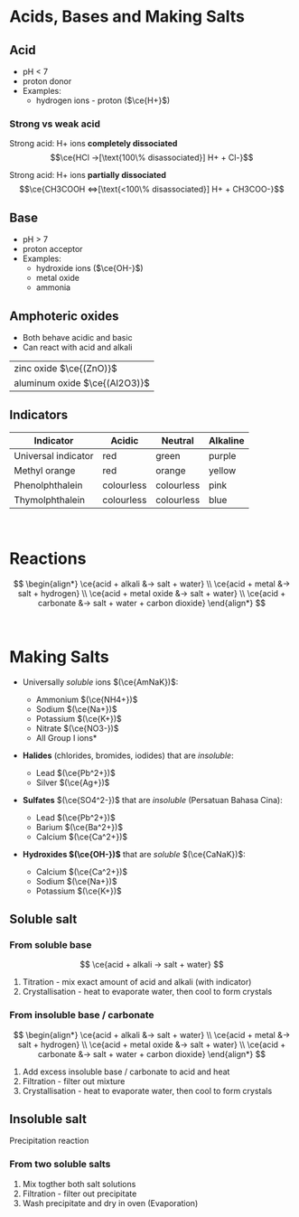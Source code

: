 # Acids, Bases and Making Salts

## Acid

-   pH < 7
-   proton donor
-   Examples:
    -   hydrogen ions - proton ($\ce{H+}$)

### Strong vs weak acid

Strong acid: H+ ions **completely dissociated**
$$\ce{HCl ->[\text{100\% disassociated}] H+ + Cl-}$$

Strong acid: H+ ions **partially dissociated**
$$\ce{CH3COOH <=>[\text{<100\% disassociated}] H+ + CH3COO-}$$

## Base

-   pH > 7
-   proton acceptor
-   Examples:
    -   hydroxide ions ($\ce{OH-}$)
    -   metal oxide
    -   ammonia

## Amphoteric oxides

-   Both behave acidic and basic
-   Can react with acid and alkali

|                               |
| ----------------------------- |
| zinc oxide $\ce{(ZnO)}$       |
| aluminum oxide $\ce{(Al2O3)}$ |

## Indicators

| Indicator           | Acidic     | Neutral    | Alkaline |
| ------------------- | ---------- | ---------- | -------- |
| Universal indicator | red        | green      | purple   |
| Methyl orange       | red        | orange     | yellow   |
| Phenolphthalein     | colourless | colourless | pink     |
| Thymolphthalein     | colourless | colourless | blue     |

<br>

# Reactions

$$
\begin{align*}
  \ce{acid + alkali &-> salt + water} \\
  \ce{acid + metal &-> salt + hydrogen} \\
  \ce{acid + metal oxide &-> salt + water} \\
  \ce{acid + carbonate &-> salt + water + carbon dioxide}
\end{align*}
$$

<br>

# Making Salts

-   Universally _soluble_ ions $(\ce{AmNaK})$:

    -   Ammonium $(\ce{NH4+})$
    -   Sodium $(\ce{Na+})$
    -   Potassium $(\ce{K+})$
    -   Nitrate $(\ce{NO3-})$
    -   All Group I ions\*

-   **Halides** (chlorides, bromides, iodides) that are _insoluble_:

    -   Lead $(\ce{Pb^2+})$
    -   Silver $(\ce{Ag+})$

-   **Sulfates** $(\ce{SO4^2-})$ that are _insoluble_ (Persatuan Bahasa Cina):

    -   Lead $(\ce{Pb^2+})$
    -   Barium $(\ce{Ba^2+})$
    -   Calcium $(\ce{Ca^2+})$

-   **Hydroxides $(\ce{OH-})$** that are _soluble_ $(\ce{CaNaK})$:
    -   Calcium $(\ce{Ca^2+})$
    -   Sodium $(\ce{Na+})$
    -   Potassium $(\ce{K+})$

## Soluble salt

### From soluble base

$$
\ce{acid + alkali -> salt + water}
$$

1. Titration - mix exact amount of acid and alkali (with indicator)
2. Crystallisation - heat to evaporate water, then cool to form crystals

### From insoluble base / carbonate

$$
\begin{align*}
  \ce{acid + alkali &-> salt + water} \\
  \ce{acid + metal &-> salt + hydrogen} \\
  \ce{acid + metal oxide &-> salt + water} \\
  \ce{acid + carbonate &-> salt + water + carbon dioxide}
\end{align*}
$$

1. Add excess insoluble base / carbonate to acid and heat
2. Filtration - filter out mixture
3. Crystallisation - heat to evaporate water, then cool to form crystals

## Insoluble salt

Precipitation reaction

### From two soluble salts

1. Mix togther both salt solutions
2. Filtration - filter out precipitate
3. Wash precipitate and dry in oven (Evaporation\)
